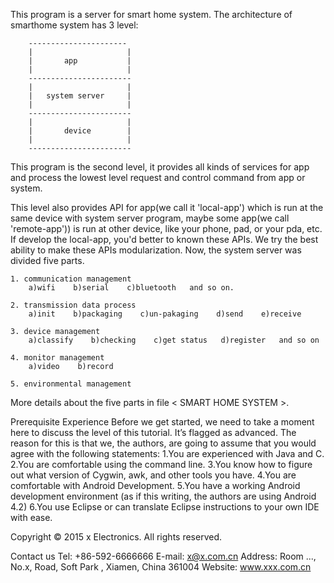 
This program is a server for smart home system.
The architecture of smarthome system has 3 level:

     	----------------------
		|					  |
		|		app			  |
		|					  |
		-----------------------
		|					  |
		|	system server	  |
		|					  |
		-----------------------
		|					  |
		|		device		  |
		|					  |
		-----------------------

This program is the second level, it provides all kinds of
services for app and process the lowest level request and
control command from app or system.

This level also provides API for app(we call it 'local-app')
 which is run at the same device with system server program,
maybe some app(we call 'remote-app')) is run at other device,
like your phone, pad, or your pda, etc. If develop the local-app,
you'd better to known these APIs. We try the best ability to
make these APIs modularization. Now, the system server was
divided five parts.

	1. communication management
		a)wifi    b)serial    c)bluetooth   and so on.

	2. transmission data process
		a)init    b)packaging    c)un-pakaging    d)send    e)receive

	3. device management
		a)classify    b)checking    c)get status   d)register   and so on

	4. monitor management
		a)video    b)record

	5. environmental management

More details about the five parts in file < SMART HOME SYSTEM >.

Prerequisite Experience
Before we get started, we need to take a moment here to discuss the level 
of this tutorial. It’s flagged as advanced. The reason for this is that we, 
the authors, are going to assume that you would agree with the following 
statements:
	1.You are experienced with Java and C.
	2.You are comfortable using the command line.
	3.You know how to figure out what version of Cygwin, awk, and other 
	  tools you have.
	4.You are comfortable with Android Development.
	5.You have a working Android development environment (as if this writing, 
	  the authors are using Android 4.2)
	6.You use Eclipse or can translate Eclipse instructions to your own 
	  IDE with ease.

Copyright © 2015 x Electronics. All rights reserved.
 

Contact us
Tel: +86-592-6666666
E-mail: x@x.com.cn
Address: Room ..., No.x, Road, Soft Park , Xiamen, China 361004
Website: www.xxx.com.cn 



